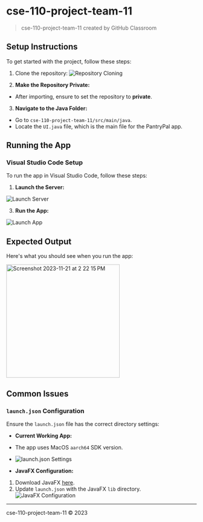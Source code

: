 # cse-110-project-team-11
> cse-110-project-team-11 created by GitHub Classroom

## Setup Instructions
To get started with the project, follow these steps:

1. Clone the repository:
![Repository Cloning](https://github.com/ucsd-cse110-fa23/cse-110-project-team-11/assets/97645890/9deed947-f008-43d4-9cf9-d7b9e38f1d28)

3. **Make the Repository Private:**
- After importing, ensure to set the repository to **private**.

3. **Navigate to the Java Folder:**
- Go to `cse-110-project-team-11/src/main/java`.
- Locate the `UI.java` file, which is the main file for the PantryPal app.

## Running the App

### Visual Studio Code Setup
To run the app in Visual Studio Code, follow these steps:

1. **Launch the Server:**

![Launch Server](https://github.com/ucsd-cse110-fa23/cse-110-project-team-11/assets/111910985/52d09004-c826-4a94-b03c-64475c17e209)

3. **Run the App:**

![Launch App](https://github.com/ucsd-cse110-fa23/cse-110-project-team-11/assets/97645890/f6a7f837-fe2a-4911-9616-0c3b4f06315c)

## Expected Output
Here's what you should see when you run the app:

<img width="300" alt="Screenshot 2023-11-21 at 2 22 15 PM" src="https://github.com/ucsd-cse110-fa23/cse-110-project-team-11/assets/111910985/038f6bbf-e990-4fb9-8bb3-0b37fad27971">

## Common Issues

### `launch.json` Configuration
Ensure the `launch.json` file has the correct directory settings:

- **Current Working App:**
- The app uses MacOS `aarch64` SDK version.
- ![launch.json Settings](https://github.com/ucsd-cse110-fa23/cse-110-project-team-11/assets/97645890/352d7527-cee2-4c8b-aa85-f1ab380431fe)

- **JavaFX Configuration:**
1. Download JavaFX [here](https://gluonhq.com/products/javafx/).
2. Update `launch.json` with the JavaFX `lib` directory.
  ![JavaFX Configuration](https://github.com/ucsd-cse110-fa23/cse-110-project-team-11/assets/97645890/701e9bea-3cce-4f71-a43d-95e85f66b8be)

---
cse-110-project-team-11 © 2023
